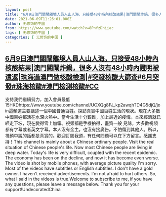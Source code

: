 ```yaml
---
layout: post
title: "6月9日澳門關閘離境人員人山人海，只接受48小時內核酸結果|澳門關閘炸鍋，很多人沒有48小時內證明被遣返|珠海過澳門做核酸檢測|#突發核酸大篩查#6月突發#珠海核酸#澳門檢測核酸#CC"
date: 2021-06-09T11:26:01.000Z
author: 无修饰的中国
from: https://www.youtube.com/watch?v=8PnfzDhiiac
tags: [ 无修饰的中国 ]
categories: [ 无修饰的中国 ]
---
```

<!--1623237961000-->
[6月9日澳門關閘離境人員人山人海，只接受48小時內核酸結果|澳門關閘炸鍋，很多人沒有48小時內證明被遣返|珠海過澳門做核酸檢測|#突發核酸大篩查#6月突發#珠海核酸#澳門檢測核酸#CC](https://www.youtube.com/watch?v=8PnfzDhiiac)
------

<div>
支持我們繼續努力，加入會員最低15HKDhttps://www.youtube.com/channel/UCXQg8FJ_kp2awqhTD4G5djQ/join這頻道主要講述一個中國普通百姓。探訪真實中國百姓生活的現狀。現在大多數中國百姓都活在水深火熱中。當今生活十分艱難，加上最近的疫情。本來經濟就已經走下坡，現在變得雪上加霜。視頻都是手機拍得，畫質一般 見諒。大多數視頻都有字幕或者英文字幕。本人沒有金主。也沒有接廣告。不怕傷到其他人。所以，視頻中說的話都是真實的。歡迎訂閱我道，有任何問題可以在下方留言。感謝支持！This channel is mainly about a Chinese ordinary people. Visit the real situation of Chinese people's life. Now most Chinese people are living in deep water. Today's life is very difficult, coupled with the recent epidemic. The economy has been on the decline, and now it has become even worse. The video is shot by mobile phones, with average picture quality I'm sorry. Most of the videos have subtitles or English subtitles. I don't have a gold owner. I haven't received advertisements. I'm not afraid to hurt others. So, what I said in the videos is true.Welcome to subscribe to me, if you have any questions, please leave a message below. Thank you for your support!UndecoratedChina
</div>
